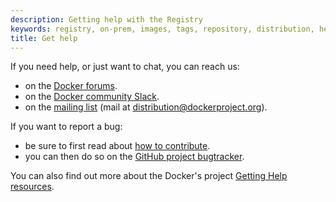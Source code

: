 ```yaml
---
description: Getting help with the Registry
keywords: registry, on-prem, images, tags, repository, distribution, help, 101, TL;DR
title: Get help
---
```


If you need help, or just want to chat, you can reach us:

- on the [Docker forums](https://forums.docker.com/c/open-source-projects/opensrcreg).
- on the [Docker community Slack](https://dockercommunity.slack.com/messages/C31GQCJN7/).
- on the [mailing list](https://groups.google.com/a/dockerproject.org/forum/#!forum/distribution) (mail at <distribution@dockerproject.org>).

If you want to report a bug:

- be sure to first read about [how to contribute](https://github.com/docker/distribution/blob/master/CONTRIBUTING.md).
- you can then do so on the [GitHub project bugtracker](https://github.com/docker/distribution/issues).

You can also find out more about the Docker's project [Getting Help resources](/opensource/get-help.md).
